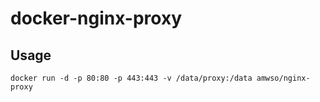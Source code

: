 # docker-nginx-proxy

## Usage


```
docker run -d -p 80:80 -p 443:443 -v /data/proxy:/data amwso/nginx-proxy
```
